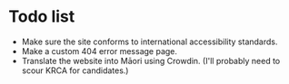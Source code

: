 <h1>Todo list</h1>

- Make sure the site conforms to international accessibility standards.
- Make a custom 404 error message page.
- Translate the website into Māori using Crowdin. (I'll probably need to scour KRCA for candidates.)

